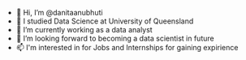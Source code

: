 - 👋 Hi, I’m @danitaanubhuti
- 👀 I studied Data Science at University of Queensland
- 🌱 I’m currently working as a data analyst
- 💞️ I’m looking forward to becoming a data scientist in future
- 📫 I'm interested in for Jobs and Internships for gaining expirience

<!---
danitaanubhuti/danitaanubhuti is a ✨ special ✨ repository because its `README.md` (this file) appears on your GitHub profile.
You can click the Preview link to take a look at your changes.
--->
